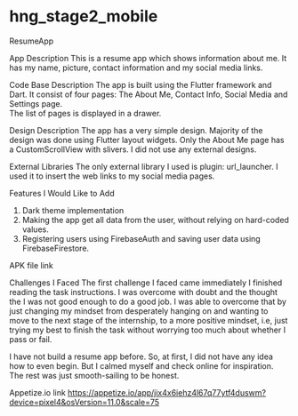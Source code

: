 # hng_stage2_mobile

ResumeApp
 
App Description
This is a resume app which shows information about me. It has my name, picture, contact information
and my social media links.

Code Base Description
The app is built using the Flutter framework and Dart. It consist of four pages: The About Me, Contact Info, Social Media and Settings page.\
The list of pages is displayed in a drawer.

Design Description
The app has a very simple design. Majority of the design was done using Flutter layout widgets.
Only the About Me page has a CustomScrollView with slivers. I did not use any external designs.

External Libraries
The only external library I used is plugin: url_launcher. I used it to insert the web links to my social media pages.

Features I Would Like to Add
1. Dark theme implementation
2. Making the app get all data from the user, without relying on hard-coded values.
3. Registering users using FirebaseAuth and saving user data using FirebaseFirestore.

APK file link

Challenges I Faced
The first challenge I faced came immediately I finished reading the task instructions. I was overcome with doubt and the thought the I was not good enough
to do a good job. I was able to overcome that by just changing my mindset from desperately hanging on and wanting to move to the next stage of the internship,
to a more positive mindset, i.e, just trying my best to finish the task without worrying too much about whether I pass or fail.

I have not build a resume app before. So, at first, I did not have any idea how to even begin. But I calmed myself and check online for inspiration.
The rest was just smooth-sailing to be honest.

Appetize.io link
https://appetize.io/app/jix4x6iehz4l67q77ytf4duswm?device=pixel4&osVersion=11.0&scale=75